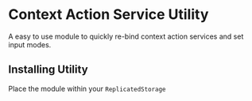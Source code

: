# Context Action Service Utility

A easy to use module to quickly re-bind context action services and set input modes.

## Installing Utility

Place the module within your `ReplicatedStorage` 

